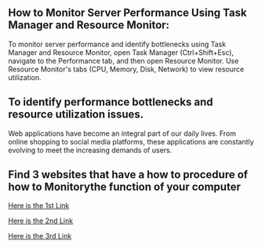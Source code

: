 ## How to Monitor Server Performance Using Task Manager and Resource Monitor:

To monitor server performance and identify bottlenecks using Task Manager and Resource Monitor, open Task Manager (Ctrl+Shift+Esc), navigate to the Performance tab, and then open Resource Monitor. Use Resource Monitor's tabs (CPU, Memory, Disk, Network) to view resource utilization. 

## To identify performance bottlenecks and resource utilization issues.

Web applications have become an integral part of our daily lives. From online shopping to social media platforms, these applications are constantly evolving to meet the increasing demands of users.

##  Find 3 websites that have a how to procedure of how to Monitorythe function of your computer

[Here is the 1st Link](https://www.hp.com/us-en/shop/tech-takes/how-to-monitor-your-computers-performance)

[Here is the 2nd Link](https://www.timechamp.io/blogs/what-is-computer-monitoring-top-5-computer-monitoring-tools/)

[Here is the 3rd Link](https://www.timecamp.com/blog/smart-and-efficient-ways-to-track-computer-usage/)
